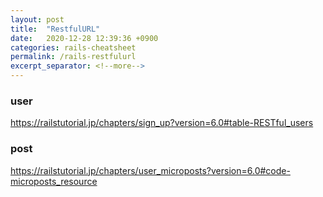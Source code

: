 ```yaml
---
layout: post
title:  "RestfulURL"
date:   2020-12-28 12:39:36 +0900
categories: rails-cheatsheet
permalink: /rails-restfulurl
excerpt_separator: <!--more-->
---
```


### user
https://railstutorial.jp/chapters/sign_up?version=6.0#table-RESTful_users
### post
https://railstutorial.jp/chapters/user_microposts?version=6.0#code-microposts_resource